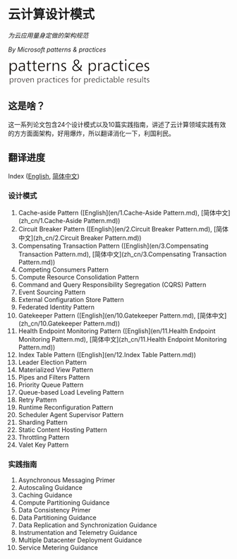 # 云计算设计模式
*为云应用量身定做的架构规范*

*By Microsoft patterns & practices*

![Microsoft patterns & practices](files/README_logo.png)

## 这是啥？

这一系列论文包含24个设计模式以及10篇实践指南，讲述了云计算领域实践有效的方方面面架构，好用爆炸，所以翻译消化一下，利国利民。

## 翻译进度

Index ([English](en), [简体中文](zh_cn))

### 设计模式

1. Cache-aside Pattern ([English](en/1.Cache-Aside Pattern.md), [简体中文](zh_cn/1.Cache-Aside Pattern.md))
2. Circuit Breaker Pattern ([English](en/2.Circuit Breaker Pattern.md), [简体中文](zh_cn/2.Circuit Breaker Pattern.md))
3. Compensating Transaction Pattern ([English](en/3.Compensating Transaction Pattern.md), [简体中文](zh_cn/3.Compensating Transaction Pattern.md))
4. Competing Consumers Pattern
5. Compute Resource Consolidation Pattern
6. Command and Query Responsibility Segregation (CQRS) Pattern
7. Event Sourcing Pattern
8. External Configuration Store Pattern
9. Federated Identity Pattern
10. Gatekeeper Pattern ([English](en/10.Gatekeeper Pattern.md), [简体中文](zh_cn/10.Gatekeeper Pattern.md))
11. Health Endpoint Monitoring Pattern ([English](en/11.Health Endpoint Monitoring Pattern.md), [简体中文](zh_cn/11.Health Endpoint Monitoring Pattern.md))
12. Index Table Pattern ([English](en/12.Index Table Pattern.md))
13. Leader Election Pattern
14. Materialized View Pattern
15. Pipes and Filters Pattern
16. Priority Queue Pattern
17. Queue-based Load Leveling Pattern
18. Retry Pattern
19. Runtime Reconfiguration Pattern
20. Scheduler Agent Supervisor Pattern
21. Sharding Pattern
22. Static Content Hosting Pattern
23. Throttling Pattern
24. Valet Key Pattern

### 实践指南

1. Asynchronous Messaging Primer
2. Autoscaling Guidance
3. Caching Guidance
4. Compute Partitioning Guidance
5. Data Consistency Primer
6. Data Partitioning Guidance
7. Data Replication and Synchronization Guidance
8. Instrumentation and Telemetry Guidance
9. Multiple Datacenter Deployment Guidance
10. Service Metering Guidance
